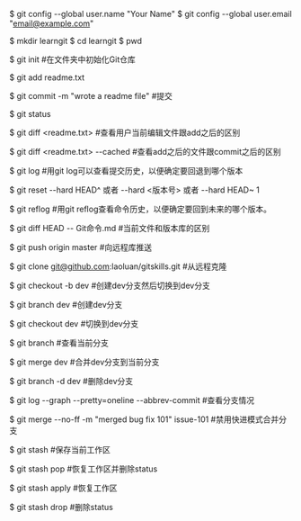 $ git config --global user.name "Your Name"
$ git config --global user.email "email@example.com"

$ mkdir learngit
$ cd learngit
$ pwd

$ git init #在文件夹中初始化Git仓库

$ git add readme.txt

$ git commit -m "wrote a readme file" #提交

$ git status

$ git diff <readme.txt> #查看用户当前编辑文件跟add之后的区别

$ git diff <readme.txt> --cached #查看add之后的文件跟commit之后的区别

$ git log #用git log可以查看提交历史，以便确定要回退到哪个版本

$ git reset --hard HEAD^ 或者 --hard <版本号> 或者 --hard HEAD~ 1

$ git reflog #用git reflog查看命令历史，以便确定要回到未来的哪个版本。

$ git diff HEAD -- Git命令.md #当前文件和版本库的区别

$ git push origin master #向远程库推送

$ git clone git@github.com:laoluan/gitskills.git #从远程克隆

$ git checkout -b dev #创建dev分支然后切换到dev分支

$ git branch dev #创建dev分支

$ git checkout dev #切换到dev分支

$ git branch #查看当前分支

$ git merge dev #合并dev分支到当前分支

$ git branch -d dev #删除dev分支

$ git log --graph --pretty=oneline --abbrev-commit #查看分支情况

$ git merge --no-ff -m "merged bug fix 101" issue-101 #禁用快进模式合并分支

$ git stash #保存当前工作区

$ git stash pop #恢复工作区并删除status

$ git stash apply #恢复工作区

$ git stash drop #删除status
